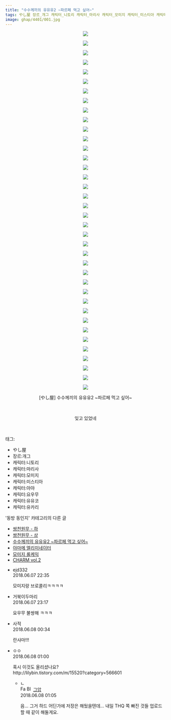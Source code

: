 ```yaml
---
title: "수수께끼의 유유유2 ~파르페 먹고 싶어~"
tags: やし屋 장르_개그 캐릭터_니토리 캐릭터_마리사 캐릭터_모미지 캐릭터_미스티아 캐릭터_아야 캐릭터_요우무 캐릭터_유유코 캐릭터_유카리 동방_동인지
image: ghap/4401/001.jpg
---
```

<div class="article">
<p style="text-align: center; clear: none; float: none;"><img src="{{ site.nasurl }}/ghap/4401/001.jpg"/></p>
<p style="text-align: center; clear: none; float: none;"><img src="{{ site.nasurl }}/ghap/4401/002.jpg"/></p>
<p style="text-align: center; clear: none; float: none;"><img src="{{ site.nasurl }}/ghap/4401/003.jpg"/></p>
<p style="text-align: center; clear: none; float: none;"><img src="{{ site.nasurl }}/ghap/4401/004.jpg"/></p>
<p style="text-align: center; clear: none; float: none;"><img src="{{ site.nasurl }}/ghap/4401/005.jpg"/></p>
<p style="text-align: center; clear: none; float: none;"><img src="{{ site.nasurl }}/ghap/4401/006.jpg"/></p>
<p style="text-align: center; clear: none; float: none;"><img src="{{ site.nasurl }}/ghap/4401/007.jpg"/></p>
<p style="text-align: center; clear: none; float: none;"><img src="{{ site.nasurl }}/ghap/4401/008.jpg"/></p>
<p style="text-align: center; clear: none; float: none;"><img src="{{ site.nasurl }}/ghap/4401/009.jpg"/></p>
<p style="text-align: center; clear: none; float: none;"><img src="{{ site.nasurl }}/ghap/4401/010.jpg"/></p>
<p style="text-align: center; clear: none; float: none;"><img src="{{ site.nasurl }}/ghap/4401/011.jpg"/></p>
<p style="text-align: center; clear: none; float: none;"><img src="{{ site.nasurl }}/ghap/4401/012.jpg"/></p>
<p style="text-align: center; clear: none; float: none;"><img src="{{ site.nasurl }}/ghap/4401/013.jpg"/></p>
<p style="text-align: center; clear: none; float: none;"><img src="{{ site.nasurl }}/ghap/4401/014.jpg"/></p>
<p style="text-align: center; clear: none; float: none;"><img src="{{ site.nasurl }}/ghap/4401/015.jpg"/></p>
<p style="text-align: center; clear: none; float: none;"><img src="{{ site.nasurl }}/ghap/4401/016.jpg"/></p>
<p style="text-align: center; clear: none; float: none;"><img src="{{ site.nasurl }}/ghap/4401/017.jpg"/></p>
<p style="text-align: center; clear: none; float: none;"><img src="{{ site.nasurl }}/ghap/4401/018.jpg"/></p>
<p style="text-align: center; clear: none; float: none;"><img src="{{ site.nasurl }}/ghap/4401/019.jpg"/></p>
<p style="text-align: center; clear: none; float: none;"><img src="{{ site.nasurl }}/ghap/4401/020.jpg"/></p>
<p style="text-align: center; clear: none; float: none;"><img src="{{ site.nasurl }}/ghap/4401/021.jpg"/></p>
<p style="text-align: center; clear: none; float: none;"><img src="{{ site.nasurl }}/ghap/4401/022.jpg"/></p>
<p style="text-align: center; clear: none; float: none;"><img src="{{ site.nasurl }}/ghap/4401/023.jpg"/></p>
<p style="text-align: center; clear: none; float: none;"><img src="{{ site.nasurl }}/ghap/4401/024.jpg"/></p>
<p style="text-align: center; clear: none; float: none;"><img src="{{ site.nasurl }}/ghap/4401/025.jpg"/></p>
<p style="text-align: center; clear: none; float: none;"><img src="{{ site.nasurl }}/ghap/4401/026.jpg"/></p>
<p style="text-align: center; clear: none; float: none;"><img src="{{ site.nasurl }}/ghap/4401/027.jpg"/></p>
<p style="text-align: center; clear: none; float: none;"><img src="{{ site.nasurl }}/ghap/4401/028.jpg"/></p>
<p style="text-align: center; clear: none; float: none;"><img src="{{ site.nasurl }}/ghap/4401/029.jpg"/></p>
<p style="text-align: center; clear: none; float: none;"><img src="{{ site.nasurl }}/ghap/4401/030.jpg"/></p>
<p style="text-align: center; clear: none; float: none;"><img src="{{ site.nasurl }}/ghap/4401/031.jpg"/></p>
<p style="text-align: center; clear: none; float: none;"><img src="{{ site.nasurl }}/ghap/4401/032.jpg"/></p>
<p style="text-align: center; clear: none; float: none;"><img src="{{ site.nasurl }}/ghap/4401/033.jpg"/></p>
<p style="text-align: center; clear: none; float: none;"><img src="{{ site.nasurl }}/ghap/4401/034.jpg"/></p>
<p style="text-align: center; clear: none; float: none;"><img src="{{ site.nasurl }}/ghap/4401/035.jpg"/></p>
<p style="text-align: center; clear: none; float: none;"><img src="{{ site.nasurl }}/ghap/4401/036.jpg"/></p>
<p style="text-align: center; clear: none; float: none;"><img src="{{ site.nasurl }}/ghap/4401/037.jpg"/></p>
<p style="text-align: center; clear: none; float: none;"><img src="{{ site.nasurl }}/ghap/4401/038.jpg"/></p>
<p style="text-align: center; clear: none; float: none;">[やし屋] 수수께끼의 유유유2 ~파르페 먹고 싶어~</p>
<p style="text-align: center; clear: none; float: none;"><br/></p>
<p style="text-align: center; clear: none; float: none;">잊고 있었네</p>
<p><br/></p>
</div><div class="tagTrail">
<p>태그: </p>
<ul>
<li>やし屋</li>
<li>장르:개그</li>
<li>캐릭터:니토리</li>
<li>캐릭터:마리사</li>
<li>캐릭터:모미지</li>
<li>캐릭터:미스티아</li>
<li>캐릭터:아야</li>
<li>캐릭터:요우무</li>
<li>캐릭터:유유코</li>
<li>캐릭터:유카리</li>
</ul>
</div><div class="another">
<p>'동방 동인지' 카테고리의 다른 글</p>
<ul>
<li><a href="/2018-06-08-ghap_4403">쌍천원무 - 하</a></li>
<li><a href="/2018-06-08-ghap_4402">쌍천원무 - 상</a></li>
<li><a href="/2018-06-07-ghap_4401">수수께끼의 유유유2 ~파르페 먹고 싶어~</a></li>
<li><a href="/2018-06-07-ghap_4400">야마메 엘리미네이터</a></li>
<li><a href="/2018-06-04-ghap_4399">모미지 롤케익</a></li>
<li><a href="/2018-05-28-ghap_4393">CHARM vol.2</a></li>
</ul>
</div><div class="cb_module cb_fluid">
<div class="cb_wrt cb_profile">
<div class="comment">
<ul>
<li class="cb_thumb_off" id="comment15267809">
<div class="cb_comment_area">
<div class="cb_info_area">
<div class="cb_section">
<span class="cb_nick_name">ejd332</span>
</div>
<div class="cb_section">
<span class="cb_date">2018.06.07 22:35 </span>
</div>
</div>
<div class="cb_dsc_comment">
<p class="cb_dsc">
											모미지랑 브로콜리ㅋㅋㅋㅋ
										</p>
</div>
</div></li>
<li class="cb_thumb_off" id="comment15267834">
<div class="cb_comment_area">
<div class="cb_info_area">
<div class="cb_section">
<span class="cb_nick_name">거북이두마리</span>
</div>
<div class="cb_section">
<span class="cb_date">2018.06.07 23:17 </span>
</div>
</div>
<div class="cb_dsc_comment">
<p class="cb_dsc">
											요우무 불쌍해 ㅋㅋㅋ
										</p>
</div>
</div></li>
<li class="cb_thumb_off" id="comment15267870">
<div class="cb_comment_area">
<div class="cb_info_area">
<div class="cb_section">
<span class="cb_nick_name">사적</span>
</div>
<div class="cb_section">
<span class="cb_date">2018.06.08 00:34 </span>
</div>
</div>
<div class="cb_dsc_comment">
<p class="cb_dsc">
											란샤마!!!
										</p>
</div>
</div></li>
<li class="cb_thumb_off" id="comment15267879">
<div class="cb_comment_area">
<div class="cb_info_area">
<div class="cb_section">
<span class="cb_nick_name">ㅇㅇ</span>
</div>
<div class="cb_section">
<span class="cb_date">2018.06.08 01:00 </span>
</div>
</div>
<div class="cb_dsc_comment">
<p class="cb_dsc">
											혹시 이것도 올리셨나요?<br/>
http://lilybin.tistory.com/m/15520?category=566601
										</p>
</div>
<ul>
<li class="cb_thumb_off" id="comment15267883">
<span class="cb_bu_subnode">ㄴ</span>
<div class="cb_comment_area">
<div class="cb_info_area">
<div class="cb_section">
<span class="cb_nick_name"><img alt="Favicon of https://ghaptouhou.tistory.com" height="16" onerror="this.onerror=null;this.parentNode.removeChild(this)" src="https://ghaptouhou.tistory.com/favicon.ico" width="16"/> <img alt="BlogIcon" height="16" onerror="this.parentNode.removeChild(this)" src="https://ghaptouhou.tistory.com/index.gif" width="16"/> <a href="https://ghaptouhou.tistory.com" onclick="return openLinkInNewWindow(this)"> 그압</a><span class="tistoryProfileLayerTrigger" onclick='TistoryProfile.show(event, this, {"title":"\uc800\uae30 \uc774\uac70 \ub098\uc911\uc5d0 \uc218\uc815 \uac00\ub2a5\ud558\ub098\uc694","url":"https:\/\/ghap.tistory.com","nickname":"\uadf8\uc555","items":[]}); return false;'></span></span>
</div>
<div class="cb_section">
<span class="cb_date">2018.06.08 01:05 </span>
</div>
</div>
<div class="cb_dsc_comment">
<p class="cb_dsc">
																음... 그거 하드 어딘가에 저장은 해뒀을텐데... 내일 THQ 쪽 빠진 것들 업로드할 때 같이 해둘게요.
															</p>
</div>
</div>
</li>
</ul>
</div></li>
</ul>
</div>
</div><!-- commentList close -->
</div>